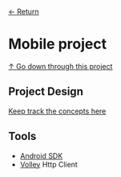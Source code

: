 [&larr; Return](../README.md)<br>
# Mobile project

[&uarr; Go down through this project](app)

## Project Design
[Keep track the concepts here](https://www.figma.com/file/OETR8s8O5IX0jiPHYQUuv5/janitory?type=design&node-id=0%3A1&mode=design&t=6rhRGkWfCpCyHGem-1)

## Tools

- [Android SDK](https://developer.android.com/studio)
- [Volley](https://google.github.io/volley/) Http Client